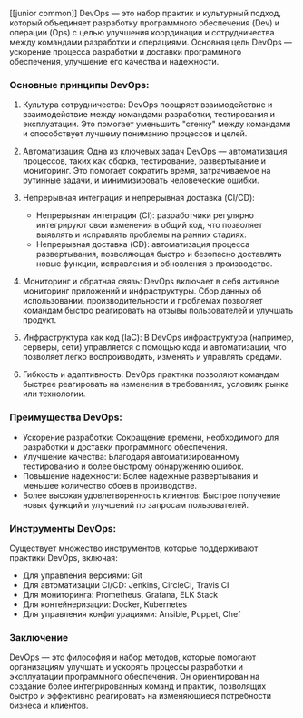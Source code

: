 [[junior common]]
DevOps — это набор практик и культурный подход, который объединяет разработку программного обеспечения (Dev) и операции (Ops) с целью улучшения координации и сотрудничества между командами разработки и операциями. Основная цель DevOps — ускорение процесса разработки и доставки программного обеспечения, улучшение его качества и надежности.

### Основные принципы DevOps:

1. Культура сотрудничества: DevOps поощряет взаимодействие и взаимодействие между командами разработки, тестирования и эксплуатации. Это помогает уменьшить "стенку" между командами и способствует лучшему пониманию процессов и целей.

2. Автоматизация: Одна из ключевых задач DevOps — автоматизация процессов, таких как сборка, тестирование, развертывание и мониторинг. Это помогает сократить время, затрачиваемое на рутинные задачи, и минимизировать человеческие ошибки.

3. Непрерывная интеграция и непрерывная доставка (CI/CD):
   - Непрерывная интеграция (CI): разработчики регулярно интегрируют свои изменения в общий код, что позволяет выявлять и исправлять проблемы на ранних стадиях.
   - Непрерывная доставка (CD): автоматизация процесса развертывания, позволяющая быстро и безопасно доставлять новые функции, исправления и обновления в производство.

4. Мониторинг и обратная связь: DevOps включает в себя активное мониторинг приложений и инфраструктуры. Сбор данных об использовании, производительности и проблемах позволяет командам быстро реагировать на отзывы пользователей и улучшать продукт.

5. Инфраструктура как код (IaC): В DevOps инфраструктура (например, серверы, сети) управляется с помощью кода и автоматизации, что позволяет легко воспроизводить, изменять и управлять средами.

6. Гибкость и адаптивность: DevOps практики позволяют командам быстрее реагировать на изменения в требованиях, условиях рынка или технологии.

### Преимущества DevOps:

- Ускорение разработки: Сокращение времени, необходимого для разработки и доставки программного обеспечения.
- Улучшение качества: Благодаря автоматизированному тестированию и более быстрому обнаружению ошибок.
- Повышение надежности: Более надежные развертывания и меньшее количество сбоев в производстве.
- Более высокая удовлетворенность клиентов: Быстрое получение новых функций и улучшений по запросам пользователей.

### Инструменты DevOps:

Существует множество инструментов, которые поддерживают практики DevOps, включая:

- Для управления версиями: Git
- Для автоматизации CI/CD: Jenkins, CircleCI, Travis CI
- Для мониторинга: Prometheus, Grafana, ELK Stack
- Для контейнеризации: Docker, Kubernetes
- Для управления конфигурациями: Ansible, Puppet, Chef

### Заключение

DevOps — это философия и набор методов, которые помогают организациям улучшать и ускорять процессы разработки и эксплуатации программного обеспечения. Он ориентирован на создание более интегрированных команд и практик, позволящих быстро и эффективно реагировать на изменяющиеся потребности бизнеса и клиентов.